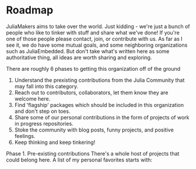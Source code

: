 # Roadmap
JuliaMakers aims to take over the world. Just kidding - we're just a bunch of people who like to tinker with stuff and share what we've done! If you're one of those people please contact, join, or contribute with us. As far as I see it, we do have some mutual goals, and some neighboring organizations such as JuliaEmbedded. But don't take what's written here as some authoritative thing, all ideas are worth sharing and exploring. 

There are roughly 6 phases to getting this organization off of the ground
1. Understand the prexisting contributions from the Julia Community that may fall into this category.
2. Reach out to contributors, collaborators, let them know they are welcome here.
3. Find 'flagship' packages which should be included in this organization and don't step on toes.
4. Share some of our personal contributions in the form of projects of work in progress repositories.
5. Stoke the community with blog posts, funny projects, and positive feelings.
6. Keep thinking and keep tinkering!

Phase 1. Pre-existing contributions
There's a whole host of projects that could belong here. A list of my personal favorites starts with:
